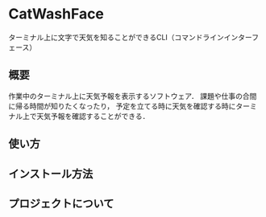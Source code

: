 # CatWashFace
ターミナル上に文字で天気を知ることができるCLI（コマンドラインインターフェース）
## 概要
作業中のターミナル上に天気予報を表示するソフトウェア．
課題や仕事の合間に帰る時間が知りたくなったり，
予定を立てる時に天気を確認する時にターミナル上で天気予報を確認することができる．

## 使い方

## インストール方法
## プロジェクトについて
